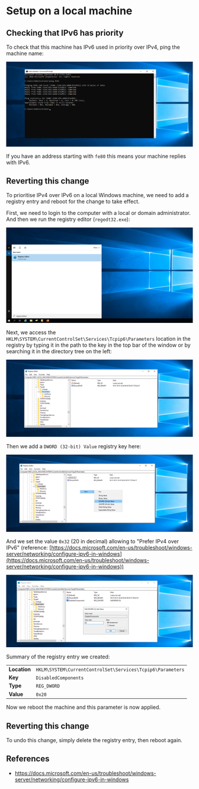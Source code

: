# Setup on a local machine

## Checking that IPv6 has priority

To check that this machine has IPv6 used in priority over IPv4, ping the machine name:

![](./imgs/local_check_ipv6_priority.png)

If you have an address starting with `fe80` this means your machine replies with IPv6.

## Reverting this change

To prioritise IPv4 over IPv6 on a local Windows machine, we need to add a registry entry and reboot for the change to take effect.

First, we need to login to the computer with a local or domain administrator. And then we run the registry editor (`regedt32.exe`):

![](./imgs/local_regedit.png)

Next, we access the `HKLM\SYSTEM\CurrentControlSet\Services\Tcpip6\Parameters` location in the registry by typing it in the path to the key in the top bar of the window or by searching it in the directory tree on the left:

![](./imgs/local_regedit_show.png)

Then we add a `DWORD (32-bit) Value` registry key here:

![](./imgs/local_reg_add_dword.png)

And we set the value `0x32` (20 in decimal) allowing to "Prefer IPv4 over IPv6" (reference: [https://docs.microsoft.com/en-us/troubleshoot/windows-server/networking/configure-ipv6-in-windows](https://docs.microsoft.com/en-us/troubleshoot/windows-server/networking/configure-ipv6-in-windows))

![](./imgs/local_reg_set_value.png)

Summary of the registry entry we created:

|   |   |
|---|---|
| **Location** | `HKLM\SYSTEM\CurrentControlSet\Services\Tcpip6\Parameters` | 
| **Key**      | `DisabledComponents`                                       | 
| **Type**     | `REG_DWORD`                                                | 
| **Value**    | `0x20`                                                     | 

Now we reboot the machine and this parameter is now applied. 

## Reverting this change

To undo this change, simply delete the registry entry, then reboot again.

## References
 - https://docs.microsoft.com/en-us/troubleshoot/windows-server/networking/configure-ipv6-in-windows